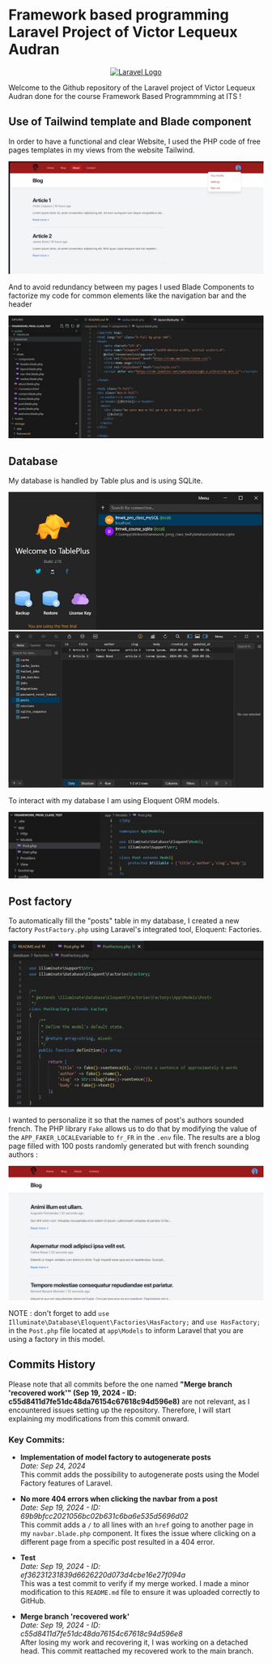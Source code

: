 # Framework based programming Laravel Project of Victor Lequeux Audran

<p align="center"><a href="https://laravel.com" target="_blank"><img src="https://raw.githubusercontent.com/laravel/art/master/logo-lockup/5%20SVG/2%20CMYK/1%20Full%20Color/laravel-logolockup-cmyk-red.svg" width="400" alt="Laravel Logo"></a></p>

Welcome to the Github repository of the Laravel project of Victor Lequeux Audran done for the course Framework Based Programmming at ITS !

## Use of Tailwind template and Blade component

In order to have a functional and clear Website, I used the PHP code of free pages templates in my views from the website Tailwind.

<p align="center">
    <img src = "public/img/capture_posts.jpg">
</p>

And to avoid redundancy between my pages I used Blade Components to factorize my code for common elements like the navigation bar and the header   

<p align="center">
    <img src = "public/img/capture_blade_components.jpg">
</p>

## Database 

My database is handled by Table plus and is using SQLite.

<p align="center">
    <img src = "public/img/capture_table_plus_home.jpg">
    <img src = "public/img/capture_database_posts.jpg">
</p>

To interact with  my database I am using Eloquent ORM models.  

<p align="center">
    <img src = "public/img/capture_eloquent_ORM_model.jpg">
</p>

## Post factory

To automatically fill the "posts" table in my database, I created a new factory `PostFactory.php` using Laravel's integrated tool, Eloquent: Factories. 

<p align="center">
    <img src = "public/img/capture_code_PostFactory.jpg">
</p>

I wanted to personalize it so that the names of post's authors sounded french. The PHP library `Fake` allows us to do that by modifying the value of the `APP_FAKER_LOCALE`variable to `fr_FR` in the `.env` file. The results are a blog page filled with 100 posts randomly generated but with french sounding authors :

<p align="center">
    <img src = "public/img/capture_autogen_posts.jpg">
</p>

NOTE : don't forget to add `use Illuminate\Database\Eloquent\Factories\HasFactory;` and `use HasFactory;` in the `Post.php` file located at `app\Models` to inform Laravel that you are using a factory in this model. 


## Commits History

Please note that all commits before the one named **"Merge branch 'recovered work'" (Sep 19, 2024 - ID: c55d8411d7fe51dc48da76154c67618c94d596e8)** are not relevant, as I encountered issues setting up the repository. Therefore, I will start explaining my modifications from this commit onward.

### Key Commits:

- **Implementation of model factory to autogenerate posts**  
  *Date: Sep 24, 2024*  
  This commit adds the possibility to autogenerate posts using the Model Factory features of Laravel.

- **No more 404 errors when clicking the navbar from a post**  
  *Date: Sep 19, 2024 - ID: 69b9bfcc2021056bc02b631c6ba6e535d5696d02*  
  This commit adds a `/` to all lines with an `href` going to another page in my `navbar.blade.php` component. It fixes the issue where clicking on a different page from a specific post resulted in a 404 error.

- **Test**  
  *Date: Sep 19, 2024 - ID: ef36231231839d6626220d073d4cbe16e27f094a*  
  This was a test commit to verify if my merge worked. I made a minor modification to this `README.md` file to ensure it was uploaded correctly to GitHub.

- **Merge branch 'recovered work'**  
  *Date: Sep 19, 2024 - ID: c55d8411d7fe51dc48da76154c67618c94d596e8*  
  After losing my work and recovering it, I was working on a detached head. This commit reattached my recovered work to the main branch.

